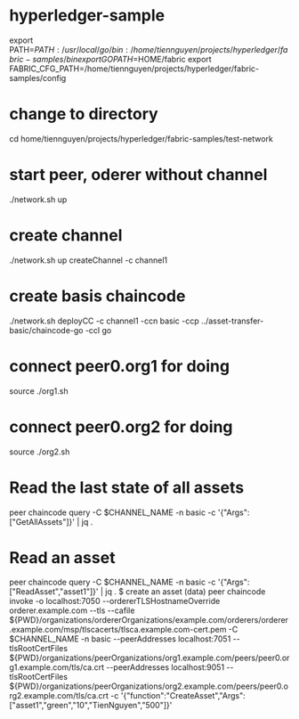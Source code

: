 # hyperledger-sample
export PATH=$PATH:/usr/local/go/bin:/home/tiennguyen/projects/hyperledger/fabric-samples/bin
export GOPATH=$HOME/fabric
export FABRIC_CFG_PATH=/home/tiennguyen/projects/hyperledger/fabric-samples/config


# change to directory
cd home/tiennguyen/projects/hyperledger/fabric-samples/test-network
# start peer, oderer without channel
./network.sh up
# create channel
./network.sh up createChannel -c channel1
# create basis chaincode
./network.sh deployCC -c channel1 -ccn basic -ccp ../asset-transfer-basic/chaincode-go -ccl go
# connect peer0.org1 for doing
source ./org1.sh
# connect peer0.org2 for doing
source ./org2.sh
# Read the last state of all assets
peer chaincode query -C $CHANNEL_NAME -n basic -c '{"Args":["GetAllAssets"]}' | jq .
# Read an asset 
peer chaincode query -C $CHANNEL_NAME -n basic -c '{"Args":["ReadAsset","asset1"]}' | jq .
$ create an asset (data)
peer chaincode invoke -o localhost:7050 --ordererTLSHostnameOverride orderer.example.com --tls --cafile ${PWD}/organizations/ordererOrganizations/example.com/orderers/orderer.example.com/msp/tlscacerts/tlsca.example.com-cert.pem -C $CHANNEL_NAME -n basic --peerAddresses localhost:7051 --tlsRootCertFiles ${PWD}/organizations/peerOrganizations/org1.example.com/peers/peer0.org1.example.com/tls/ca.crt --peerAddresses localhost:9051 --tlsRootCertFiles ${PWD}/organizations/peerOrganizations/org2.example.com/peers/peer0.org2.example.com/tls/ca.crt -c '{"function":"CreateAsset","Args":["asset1","green","10","TienNguyen","500"]}'
